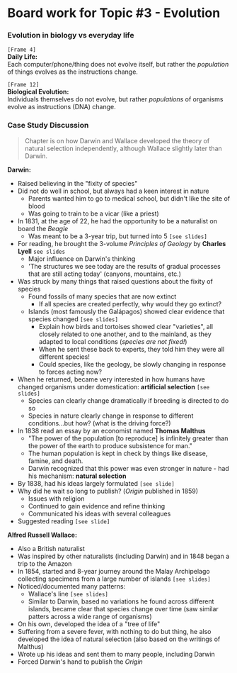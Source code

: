 # Board work for Topic #3 - Evolution

### Evolution in biology vs everyday life

`[Frame 4]`  
**Daily Life:**  
Each computer/phone/thing does not evolve itself, but rather the *population* of things evolves as the instructions change.  


`[Frame 12]`  
**Biological Evolution:**  
Individuals themselves do not evolve, but rather *populations* of organisms evolve as instructions (DNA) change.  


### Case Study Discussion
> Chapter is on how Darwin and Wallace developed the theory of natural selection independently, although Wallace slightly later than Darwin.


**Darwin:**
- Raised believing in the "fixity of species"  
- Did not do well in school, but always had a keen interest in nature
  -  Parents wanted him to go to medical school, but didn't like the site of blood  
  - Was going to train to be a vicar (like a priest)  
- In 1831, at the age of 22, he had the opportunity to be a naturalist on board the *Beagle*  
  - Was meant to be a 3-year trip, but turned into 5 `[see slides]`
- For reading, he brought the 3-volume *Principles of Geology* by **Charles Lyell** `see slides`  
  - Major influence on Darwin's thinking  
  - 'The structures we see today are the results of gradual processes that are still acting today' (canyons, mountains, etc.)
- Was struck by many things that raised questions about the fixity of species  
  - Found fossils of many species that are now extinct  
    - If all species are created perfectly, why would they go extinct?  
  - Islands (most famously the Galápagos) showed clear evidence that species changed `[see slides]`  
    - Explain how birds and tortoises showed clear "varieties", all closely related to one another, and to the mainland, as they adapted to local conditions (*species are not fixed!*)
    - When he sent these back to experts, they told him they were all different species!  
    - Could species, like the geology, be slowly changing in response to forces acting now?  
- When he returned, became very interested in how humans have changed organisms under domestication: **artificial selection** `[see slides]`  
  - Species can clearly change dramatically if breeding is directed to do so  
  - Species in nature clearly change in response to different conditions...but how? (what is the driving force?)  
- In 1838 read an essay by an economist named **Thomas Malthus**  
  - "The power of the population [to reproduce] is infinitely greater
than the power of the earth to produce subsistence for man."  
  - The human population is kept in check by things like disease, famine, and death.  
  - Darwin recognized that this power was even stronger in nature - had his mechanism: **natural selection**  
- By 1838, had his ideas largely formulated `[see slide]`  
- Why did he wait so long to publish? (*Origin* published in 1859)
  - Issues with religion  
  - Continued to gain evidence and refine thinking  
  - Communicated his ideas with several colleagues
- Suggested reading `[see slide]`


**Alfred Russell Wallace:**  
- Also a British naturalist  
- Was inspired by other naturalists (including Darwin) and in 1848 began a trip to the Amazon  
- In 1854, started and 8-year journey around the Malay Archipelago collecting specimens from a large number of islands `[see slides]`  
- Noticed/documented many patterns:  
  - Wallace's line `[see slides]`  
  - Similar to Darwin, based no variations he found across different islands, became clear that species change over time (saw similar patters across a wide range of organisms)  
- On his own, developed the idea of a "tree of life"
- Suffering from a severe fever, with nothing to do but thing, he also developed the idea of natural selection (also based on the writings of Malthus)
- Wrote up his ideas and sent them to many people, including Darwin
- Forced Darwin's hand to publish the *Origin*
